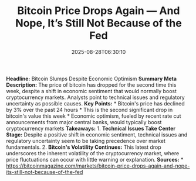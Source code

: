 ﻿---
title: "Bitcoin Price Drops Again — And Nope, It’s Still Not Because of the Fed"
date: "2025-08-28T06:30:10"
category: "Markets"
summary: ""
slug: "bitcoin price drops again  and nope its still not because of"
source_urls:
  - "https://bitcoinmagazine.com/markets/bitcoin-price-drops-again-and-nope-its-still-not-because-of-the-fed"
seo:
  title: "Bitcoin Price Drops Again — And Nope, It’s Still Not Because of the Fed | Hash n Hedge"
  description: ""
  keywords: ["news", "markets", "brief"]
---
**Headline:** Bitcoin Slumps Despite Economic Optimism  **Summary Meta Description:** The price of bitcoin has dropped for the second time this week, despite a shift in economic sentiment that would normally boost cryptocurrency markets. Analysts point to technical issues and regulatory uncertainty as possible causes.  **Key Points:**  * Bitcoin's price has declined by 3% over the past 24 hours * This is the second significant drop in bitcoin's value this week * Economic optimism, fueled by recent rate cut announcements from major central banks, would typically boost cryptocurrency markets  **Takeaways:**  1. **Technical Issues Take Center Stage:** Despite a positive shift in economic sentiment, technical issues and regulatory uncertainty seem to be taking precedence over market fundamentals. 2. **Bitcoin's Volatility Continues:** This latest drop underscores the inherent volatility of the cryptocurrency market, where price fluctuations can occur with little warning or explanation.  **Sources:**  * https://bitcoinmagazine.com/markets/bitcoin-price-drops-again-and-nope-its-still-not-because-of-the-fed 
